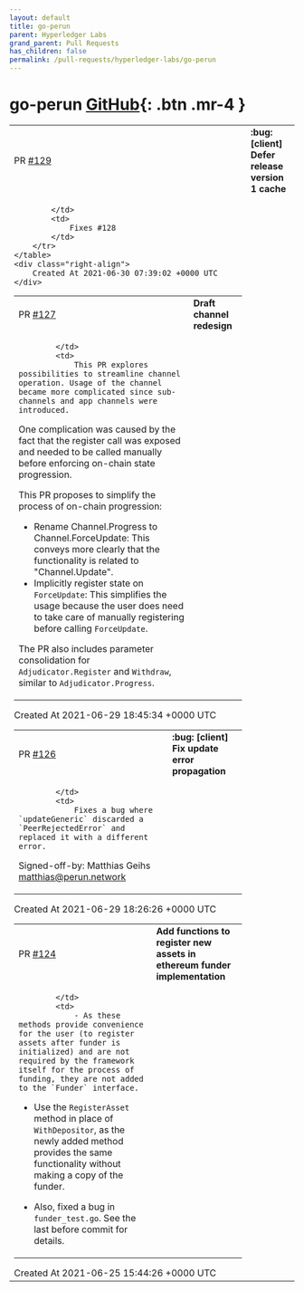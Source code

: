 ```yaml
---
layout: default
title: go-perun
parent: Hyperledger Labs
grand_parent: Pull Requests
has_children: false
permalink: /pull-requests/hyperledger-labs/go-perun
---
```


# go-perun <span class="fs-3 right-align">[GitHub](https://github.com/hyperledger-labs/go-perun){: .btn .mr-4 }</span>


<div>
    <table>
        <tr>
            <td>
                PR <a href="https://github.com/hyperledger-labs/go-perun/pull/129" class=".btn">#129</a>
            </td>
            <td>
                <b>
                    :bug: [client] Defer release version 1 cache
                </b>
            </td>
        </tr>
        <tr>
            <td>
                
            </td>
            <td>
                Fixes #128 
            </td>
        </tr>
    </table>
    <div class="right-align">
        Created At 2021-06-30 07:39:02 +0000 UTC
    </div>
</div>

<div>
    <table>
        <tr>
            <td>
                PR <a href="https://github.com/hyperledger-labs/go-perun/pull/127" class=".btn">#127</a>
            </td>
            <td>
                <b>
                    Draft channel redesign
                </b>
            </td>
        </tr>
        <tr>
            <td>
                
            </td>
            <td>
                This PR explores possibilities to streamline channel operation. Usage of the channel became more complicated since sub-channels and app channels were introduced.

One complication was caused by the fact that the register call was exposed and needed to be called manually before enforcing on-chain state progression.

This PR proposes to simplify the process of on-chain progression:

- Rename Channel.Progress to Channel.ForceUpdate: This conveys more clearly that the functionality is related to "Channel.Update".
- Implicitly register state on `ForceUpdate`: This simplifies the usage because the user does need to take care of manually registering before calling `ForceUpdate`.

The PR also includes parameter consolidation for `Adjudicator.Register` and `Withdraw`, similar to `Adjudicator.Progress`.
            </td>
        </tr>
    </table>
    <div class="right-align">
        Created At 2021-06-29 18:45:34 +0000 UTC
    </div>
</div>

<div>
    <table>
        <tr>
            <td>
                PR <a href="https://github.com/hyperledger-labs/go-perun/pull/126" class=".btn">#126</a>
            </td>
            <td>
                <b>
                    :bug: [client] Fix update error propagation
                </b>
            </td>
        </tr>
        <tr>
            <td>
                
            </td>
            <td>
                Fixes a bug where `updateGeneric` discarded a `PeerRejectedError` and replaced it with a different error.

Signed-off-by: Matthias Geihs <matthias@perun.network>
            </td>
        </tr>
    </table>
    <div class="right-align">
        Created At 2021-06-29 18:26:26 +0000 UTC
    </div>
</div>

<div>
    <table>
        <tr>
            <td>
                PR <a href="https://github.com/hyperledger-labs/go-perun/pull/124" class=".btn">#124</a>
            </td>
            <td>
                <b>
                    Add functions to register new assets in ethereum funder implementation
                </b>
            </td>
        </tr>
        <tr>
            <td>
                
            </td>
            <td>
                - As these methods provide convenience for the user (to register assets after funder is initialized) and are not required by the framework itself for the process of funding, they are not added to the `Funder` interface.

- Use the `RegisterAsset` method in place of `WithDepositor`, as the newly added method provides the same functionality without making a copy of the funder.

- Also, fixed a bug in `funder_test.go`. See the last before commit for details. 
            </td>
        </tr>
    </table>
    <div class="right-align">
        Created At 2021-06-25 15:44:26 +0000 UTC
    </div>
</div>

